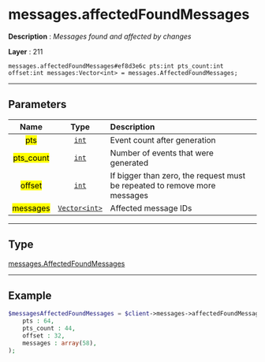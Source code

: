 # messages.affectedFoundMessages

**Description** : *Messages found and affected by changes*

**Layer** : 211

```tl
messages.affectedFoundMessages#ef8d3e6c pts:int pts_count:int offset:int messages:Vector<int> = messages.AffectedFoundMessages;
```

---

## Parameters

| Name | Type | Description |
| :---: | :---: | :--- |
| <mark>pts</mark> | [`int`](type/int) | Event count after generation |
| <mark>pts_count</mark> | [`int`](type/int) | Number of events that were generated |
| <mark>offset</mark> | [`int`](type/int) | If bigger than zero, the request must be repeated to remove more messages |
| <mark>messages</mark> | [`Vector<int>`](type/int) | Affected message IDs |

---

## Type

[messages.AffectedFoundMessages](type/messages.AffectedFoundMessages)

---

## Example

```php
$messagesAffectedFoundMessages = $client->messages->affectedFoundMessages(
	pts : 64,
	pts_count : 44,
	offset : 32,
	messages : array(58),
);
```